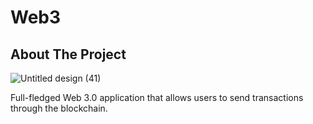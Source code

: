 # Web3
<!-- ABOUT THE PROJECT -->
## About The Project


![Untitled design (41)](https://user-images.githubusercontent.com/50199693/152658042-12cc1035-f59b-42ce-80bd-8c2f5db0c244.png)

Full-fledged Web 3.0 application that allows users to send transactions through the blockchain.
